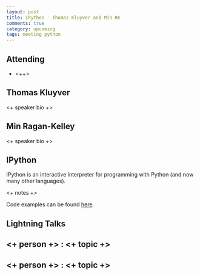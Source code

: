 ```yaml
---
layout: post
title: IPython - Thomas Kluyver and Min RK
comments: true
category: upcoming
tags: meeting python
---
```



## Attending

- <++>


## Thomas Kluyver

<+ speaker bio +> 

## Min Ragan-Kelley 

<+ speaker bio +> 

## IPython

IPython is an interactive interpreter for programming with Python (and now many 
other languages).

<+ notes +>

Code examples can be found [here][code].

## Lightning Talks 

## <+ person +> : <+ topic +>

## <+ person +> : <+ topic +>


[code]: https://github.com/thehackerwithin/berkeley/tree/master/topic "Code Examples" 
